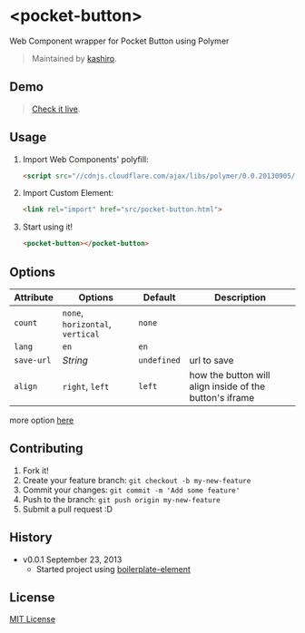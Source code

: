 # &lt;pocket-button&gt;

Web Component wrapper for Pocket Button using Polymer

> Maintained by [kashiro](https://github.com/kashiro).

## Demo

> [Check it live](http://kashiro.github.io/pocket-button).

## Usage

1. Import Web Components' polyfill:

	```html
	<script src="//cdnjs.cloudflare.com/ajax/libs/polymer/0.0.20130905/polymer.min.js"></script>
	```

2. Import Custom Element:

	```html
	<link rel="import" href="src/pocket-button.html">
	```

3. Start using it!

	```html
	<pocket-button></pocket-button>
	```

## Options

Attribute  | Options                         | Default             | Description
---        | ---                             | ---                 | ---
`count`    | `none`, `horizontal`, `vertical`| `none`              | 
`lang`     | `en` 	                     | `en`                |
`save-url` | *String*                        | `undefined`         | url to save
`align`    | `right`, `left`                 | `left`              | how the button will align inside of the button's iframe

more option [here](http://getpocket.com/publisher/button_docs)


## Contributing

1. Fork it!
2. Create your feature branch: `git checkout -b my-new-feature`
3. Commit your changes: `git commit -m 'Add some feature'`
4. Push to the branch: `git push origin my-new-feature`
5. Submit a pull request :D

## History

* v0.0.1 September 23, 2013
	* Started project using [boilerplate-element](https://github.com/customelements/boilerplate-element)

## License

[MIT License](http://opensource.org/licenses/MIT)
